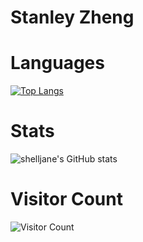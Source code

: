 # Stanley Zheng


# Languages
[![Top Langs](https://github-readme-stats.vercel.app/api/top-langs/?username=shelljane)](https://github.com/shelljane/github-readme-stats)


# Stats
![shelljane's GitHub stats](https://github-readme-stats.vercel.app/api?username=shelljane&show_icons=true)


# Visitor Count
![Visitor Count](https://profile-counter.glitch.me/shelljane/count.svg)
